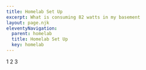 ```yaml
---
title: Homelab Set Up
excerpt: What is consuming 82 watts in my basement
layout: page.njk
eleventyNavigation:
  parent: homelab
  title: Homelab Set Up
  key: homelab
---
```

1 2 3